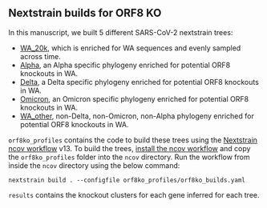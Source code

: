 ## Nextstrain builds for ORF8 KO
In this manuscript, we built 5 different SARS-CoV-2 nextstrain trees:
- [WA_20k](https://nextstrain.org/groups/blab/ncov/WA/20k), which is enriched for WA sequences and evenly sampled across time.
- [Alpha](https://nextstrain.org/groups/blab/ncov/WA/Alpha), an Alpha specific phylogeny enriched for potential ORF8 knockouts in WA.
- [Delta](https://nextstrain.org/groups/blab/ncov/WA/Delta), a Delta specific phylogeny enriched for potential ORF8 knockouts in WA.
- [Omicron](https://nextstrain.org/groups/blab/ncov/WA/Omicron), an Omicron specific phylogeny enriched for potential ORF8 knockouts in WA.
- [WA_other](https://nextstrain.org/groups/blab/ncov/WA/other), non-Delta, non-Omicron, non-Alpha phylogeny enriched for potential ORF8 knockouts in WA.

`orf8ko_profiles` contains the code to build these trees using the [Nextstrain ncov workflow](https://github.com/nextstrain/ncov) v13. 
To build the trees, [install the ncov workflow](https://docs.nextstrain.org/projects/ncov/en/latest/tutorial/setup.html) and copy the `orf8ko_profiles` folder into the `ncov` directory.
Run the workflow from inside the `ncov` directory using the below command:
```
nextstrain build . --configfile orf8ko_profiles/orf8ko_builds.yaml
```

`results` contains the knockout clusters for each gene inferred for each tree. 
